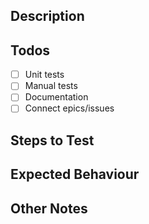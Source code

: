 ## Description

## Todos

- [ ] Unit tests
- [ ] Manual tests
- [ ] Documentation
- [ ] Connect epics/issues

## Steps to Test

## Expected Behaviour

## Other Notes
